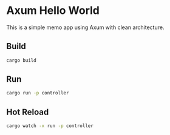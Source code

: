 # Axum Hello World

This is a simple memo app using Axum with clean architecture.

## Build

```bash
cargo build
```

## Run

```bash
cargo run -p controller
```

## Hot Reload

```bash
cargo watch -x run -p controller
```
